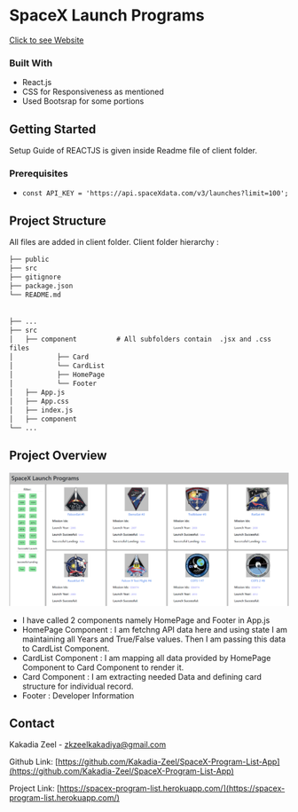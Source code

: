 # SpaceX Launch Programs

[Click to see Website](https://spacex-program-list.herokuapp.com/)

### Built With

* React.js
* CSS for Responsiveness as mentioned
*  Used Bootsrap for some portions

## Getting Started

Setup Guide of REACTJS is given inside Readme file of client folder.

### Prerequisites

*
   ```JS
   const API_KEY = 'https://api.spaceXdata.com/v3/launches?limit=100';
   ```

## Project Structure
All files are added in client folder.
Client folder hierarchy :
    
    ├── public                 
    ├── src                 
    ├── gitignore            
    ├── package.json                   
    └── README.md

 
    ├── ...
    ├── src                    
    │   ├── component          # All subfolders contain  .jsx and .css files
    │           ├── Card         
    │           └── CardList
    │           ├── HomePage 
    │           └── Footer
    │   ├── App.js   
    │   ├── App.css   
    │   ├── index.js   
    │   ├── component   
    └── ...

## Project Overview

![Screenshot](./screenshots/image1.PNG)

* I have called 2 components namely HomePage and Footer in App.js
*  HomePage Component : I am fetchng API data here and using state I am maintaining all Years and True/False values. Then I am passing this data to CardList Component.
*  CardList Component : I am mapping all data provided by HomePage Component to Card Component to render it.
*  Card Component : I am extracting needed Data and defining card structure for individual record.
* Footer : Developer Information 

## Contact

 Kakadia Zeel - zkzeelkakadiya@gmail.com

Github Link: [https://github.com/Kakadia-Zeel/SpaceX-Program-List-App](https://github.com/Kakadia-Zeel/SpaceX-Program-List-App)

Project Link: [https://spacex-program-list.herokuapp.com/](https://spacex-program-list.herokuapp.com/)
